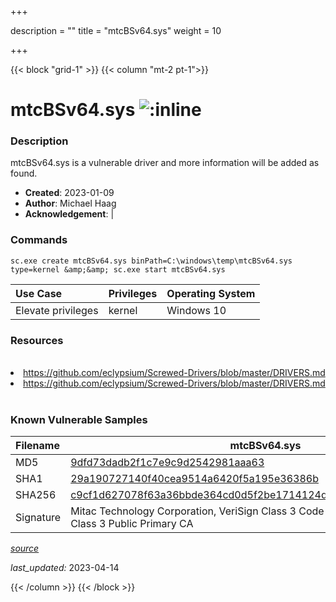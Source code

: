 +++

description = ""
title = "mtcBSv64.sys"
weight = 10

+++


{{< block "grid-1" >}}
{{< column "mt-2 pt-1">}}


# mtcBSv64.sys ![:inline](/images/twitter_verified.png) 


### Description

mtcBSv64.sys is a vulnerable driver and more information will be added as found.

- **Created**: 2023-01-09
- **Author**: Michael Haag
- **Acknowledgement**:  | [](https://twitter.com/)

### Commands

```
sc.exe create mtcBSv64.sys binPath=C:\windows\temp\mtcBSv64.sys type=kernel &amp;&amp; sc.exe start mtcBSv64.sys
```

| Use Case | Privileges | Operating System | 
|:---- | ---- | ---- |
| Elevate privileges | kernel | Windows 10 |

### Resources
<br>
<li><a href=" https://github.com/eclypsium/Screwed-Drivers/blob/master/DRIVERS.md"> https://github.com/eclypsium/Screwed-Drivers/blob/master/DRIVERS.md</a></li>
<li><a href="https://github.com/eclypsium/Screwed-Drivers/blob/master/DRIVERS.md">https://github.com/eclypsium/Screwed-Drivers/blob/master/DRIVERS.md</a></li>
<br>

### Known Vulnerable Samples

| Filename | mtcBSv64.sys |
|:---- | ---- | 
| MD5 | <a href="https://www.virustotal.com/gui/file/9dfd73dadb2f1c7e9c9d2542981aaa63">9dfd73dadb2f1c7e9c9d2542981aaa63</a> |
| SHA1 | <a href="https://www.virustotal.com/gui/file/29a190727140f40cea9514a6420f5a195e36386b">29a190727140f40cea9514a6420f5a195e36386b</a> |
| SHA256 | <a href="https://www.virustotal.com/gui/file/c9cf1d627078f63a36bbde364cd0d5f2be1714124d186c06db5bcdf549a109f8">c9cf1d627078f63a36bbde364cd0d5f2be1714124d186c06db5bcdf549a109f8</a> |
| Signature | Mitac Technology Corporation, VeriSign Class 3 Code Signing 2004 CA, VeriSign Class 3 Public Primary CA   |


[*source*](https://github.com/magicsword-io/LOLDrivers/tree/main/yaml/mtcbsv64.yaml)

*last_updated:* 2023-04-14








{{< /column >}}
{{< /block >}}
